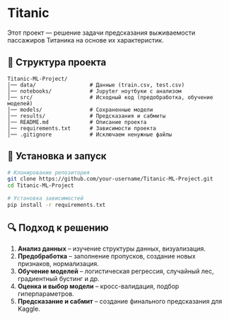 # Titanic
Этот проект — решение задачи предсказания выживаемости пассажиров Титаника на основе их характеристик.

## 📂 Структура проекта
```
Titanic-ML-Project/
│── data/                 # Данные (train.csv, test.csv)
│── notebooks/            # Jupyter ноутбуки с анализом
│── src/                  # Исходный код (предобработка, обучение моделей)
│── models/               # Сохраненные модели
│── results/              # Предсказания и сабмиты
│── README.md             # Описание проекта
│── requirements.txt      # Зависимости проекта
│── .gitignore            # Исключаем ненужные файлы
```

## 📌 Установка и запуск
```bash
# Клонирование репозитория
git clone https://github.com/your-username/Titanic-ML-Project.git
cd Titanic-ML-Project

# Установка зависимостей
pip install -r requirements.txt
```

## 🔍 Подход к решению
1. **Анализ данных** – изучение структуры данных, визуализация.
2. **Предобработка** – заполнение пропусков, создание новых признаков, нормализация.
3. **Обучение моделей** – логистическая регрессия, случайный лес, градиентный бустинг и др.
4. **Оценка и выбор модели** – кросс-валидация, подбор гиперпараметров.
5. **Предсказание и сабмит** – создание финального предсказания для Kaggle.
